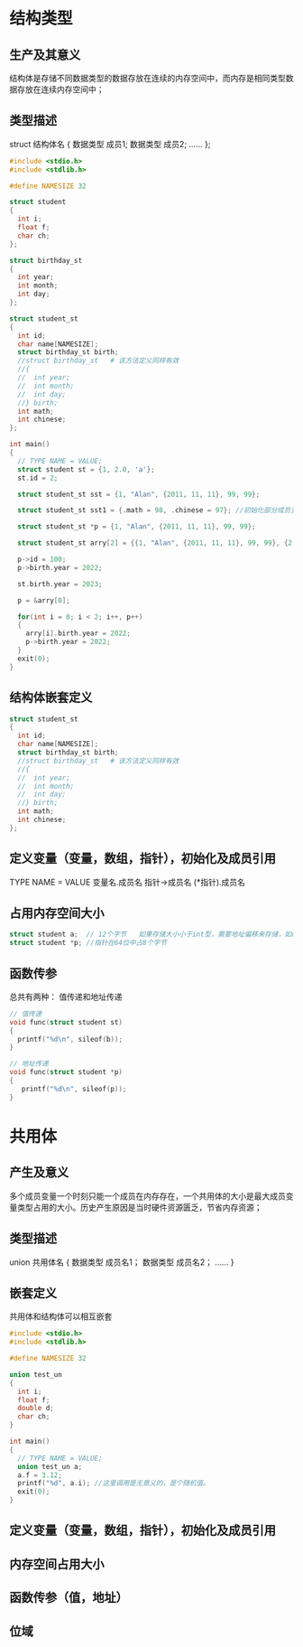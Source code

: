 # 结构类型
## 生产及其意义
结构体是存储不同数据类型的数据存放在连续的内存空间中，而内存是相同类型数据存放在连续内存空间中；
## 类型描述
  struct 结构体名
  {
    数据类型 成员1;
    数据类型 成员2;
    ...... 
  };

```c
#include <stdio.h>
#include <stdlib.h>

#define NAMESIZE 32

struct student
{
  int i;
  float f;
  char ch;
};

struct birthday_st
{
  int year;
  int month;
  int day;
};

struct student_st
{
  int id;
  char name[NAMESIZE];
  struct birthday_st birth;
  //struct birthday_st   # 该方法定义同样有效
  //{  
  //  int year;
  //  int month;
  //  int day;
  //} birth;
  int math;
  int chinese;
};

int main()
{
  // TYPE NAME = VALUE;
  struct student st = {1, 2.0, 'a'};
  st.id = 2;

  struct student_st sst = {1, "Alan", {2011, 11, 11}, 99, 99};

  struct student_st sst1 = {.math = 98, .chinese = 97}; //初始化部分成员变量内容

  struct student_st *p = {1, "Alan", {2011, 11, 11}, 99, 99};

  struct student_st arry[2] = {{1, "Alan", {2011, 11, 11}, 99, 99}, {2, "Jack", {2011, 11, 11}, 99, 99}};

  p->id = 100;
  p->birth.year = 2022;

  st.birth.year = 2023;

  p = &arry[0];

  for(int i = 0; i < 2; i++, p++)
  {
    arry[i].birth.year = 2022;
    p->birth.year = 2022;
  }
  exit(0);
}
```

## 结构体嵌套定义
```c
struct student_st
{
  int id;
  char name[NAMESIZE];
  struct birthday_st birth;
  //struct birthday_st   # 该方法定义同样有效
  //{  
  //  int year;
  //  int month;
  //  int day;
  //} birth;
  int math;
  int chinese;
};
```
## 定义变量（变量，数组，指针），初始化及成员引用
TYPE NAME = VALUE
变量名.成员名
指针->成员名
(*指针).成员名
## 占用内存空间大小
```c
struct student a;  // 12个字节   如果存储大小小于int型，需要地址偏移来存储，如char占用一个字节，但是在struct中算4个字节来做对齐；
struct student *p; //指针在64位中占8个字节
```
## 函数传参
总共有两种：
  值传递和地址传递

```c
// 值传递
void func(struct student st)
{
  printf("%d\n", sileof(b));
}

// 地址传递
void func(struct student *p)
{
   printf("%d\n", sileof(p));
}
```
# 共用体
## 产生及意义
多个成员变量一个时刻只能一个成员在内存存在，一个共用体的大小是最大成员变量类型占用的大小。历史产生原因是当时硬件资源匮乏，节省内存资源；
## 类型描述
  union 共用体名
  {
    数据类型 成员名1；
    数据类型 成员名2；
    ......
  }
## 嵌套定义
共用体和结构体可以相互嵌套
```c
#include <stdio.h>
#include <stdlib.h>

#define NAMESIZE 32

union test_un
{
  int i;
  float f;
  double d;
  char ch;
}

int main()
{
  // TYPE NAME = VALUE;
  union test_un a;
  a.f = 3.12;
  printf("%d", a.i); //这里调用是无意义的，是个随机值。
  exit(0);
}

```
## 定义变量（变量，数组，指针），初始化及成员引用
## 内存空间占用大小
## 函数传参（值，地址）
## 位域
